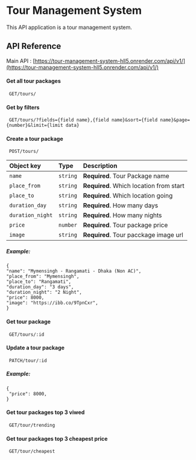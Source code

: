 # Tour Management System

This API application is a tour management system.


## API Reference

Main API : [https://tour-management-system-hll5.onrender.com/api/v1/](https://tour-management-system-hll5.onrender.com/api/v1/)


#### Get all tour packages

```http
 GET/tours/
```
#### Get by filters

```http
 GET/tours/?fields={field name},{field name}&sort={field name}&page={number}&limit={limit data}
```
#### Create a tour package
```http
 POST/tours/
```

| Object key | Type     | Description                |
| :-------- | :------- | :------------------------- |
| `name` | `string` | **Required**. Tour Package name |
| `place_from` | `string` | **Required**. Which location from start |
| `place_to` | `string` | **Required**. Which location going |
| `duration_day` | `string` | **Required**. How many days|
| `duration_night` | `string` | **Required**. How many nights
| `price` | `number` | **Required**. Tour package price|
| `image` | `string` | **Required**.  Tour pacckage image url |

##### Example:

    {
    "name": "Mymensingh - Rangamati - Dhaka (Non AC)",
    "place_from": "Mymensingh",
    "place_to": "Rangamati",
    "duration_day": "3 days",
    "duration_night": "2 Night",
    "price": 8000,
    "image": "https://ibb.co/9TpnCxr",
    }
    
 #### Get tour package
```http
 GET/tours/:id
```


#### Update a tour package
```http
 PATCH/tour/:id
```


##### Example:

    {
     "price": 8000,
    }

 #### Get tour packages top 3 viwed
```http
 GET/tour/trending
```
 #### Get tour packages top 3 cheapest price
```http
 GET/tour/cheapest
```


